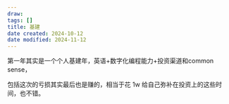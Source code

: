 ```yaml
---
draw:
tags: []
title: 基建
date created: 2024-10-12
date modified: 2024-11-12
---
```


第一年其实是一个个人基建年，英语+数字化编程能力+投资渠道和common sense，

包括这次的亏损其实最后也是赚的，相当于花 1w 给自己弥补在投资上的这些时间，也不错。
